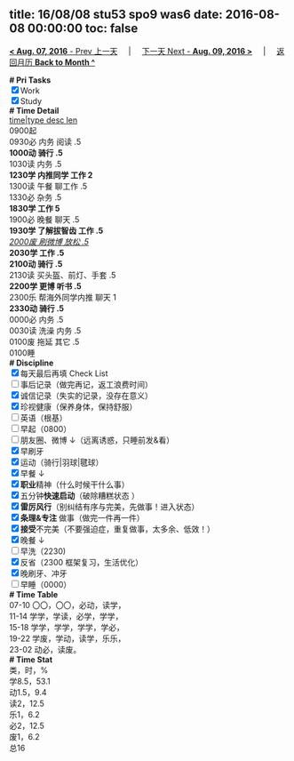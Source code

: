 title: 16/08/08 stu53 spo9 was6
date: 2016-08-08 00:00:00
toc: false
---
[**< Aug. 07, 2016** - Prev 上一天](/lifelogs/2016/08/d07.html) &nbsp; &nbsp; | &nbsp; &nbsp; [下一天 Next - **Aug. 09, 2016 >**](/lifelogs/2016/08/d09.html) &nbsp; &nbsp; |  &nbsp; &nbsp; [返回月历 **Back to Month ^**](/lifelogs/2016/08/index.html)
<br/><div><b># Pri Tasks</b></div><div><input checked="true" type="checkbox"/>Work</div><div><input checked="true" type="checkbox"/>Study</div><div><b># Time Detail</b></div><div><u>time|type desc len</u></div><div>0900起</div><div>0930必 内务 阅读 .5</div><div><b>1000动 骑行 .5</b></div><div>1030读 内务 .5</div><div><b>1230学 内推同学 工作 2</b></div><div>1300读 午餐 聊工作 .5</div><div>1330必 杂务 .5</div><div><b>1830学 工作 5</b></div><div>1900必 晚餐 聊天 .5</div><div><b>1930学 了解拔智齿 工作 .5</b></div><div><u><i>2000废 刷微博 放松 .5</i></u></div><div><b>2030学 工作 .5</b></div><div><b>2100动 骑行 .5</b></div><div>2130读 买头盔、前灯、手套 .5</div><div><b>2200学 更博 听书 .5</b></div><div>2300乐 帮海外同学内推 聊天 1</div><div><b>2330动 骑行 .5</b></div><div>0000必 内务 .5</div><div>0030读 洗澡 内务 .5</div><div>0100废 拖延 其它 .5</div><div>0100睡</div><div><b># Discipline</b></div><div><input checked="true" type="checkbox"/>每天最后再填 Check List</div><div><input type="checkbox"/>事后记录（做完再记，返工浪费时间）</div><div><input checked="true" type="checkbox"/>诚信记录（失实的记录，没存在意义）</div><div><input checked="true" type="checkbox"/>珍视健康（保养身体，保持舒服）</div><div><input type="checkbox"/>英语（根基）</div><div><input type="checkbox"/>早起（0800）</div><div><input type="checkbox"/>朋友圈、微博 ↓（远离诱惑，只睡前发&amp;看）</div><div><input checked="true" type="checkbox"/>早刷牙</div><div><input checked="true" type="checkbox"/>运动（骑行|羽球|毽球）</div><div><input checked="true" type="checkbox"/>早餐 ↓</div><div><input checked="true" type="checkbox"/><b>职业</b>精神（什么时候干什么事）</div><div><input checked="true" type="checkbox"/>五分钟<b>快速启动</b>（破除糟糕状态 ）</div><div><input checked="true" type="checkbox"/><b>雷厉风行</b>（别纠结有序与完美，先做事！进入状态）</div><div><input checked="true" type="checkbox"/><b>条理&amp;专注</b> 做事（做完一件再一件）</div><div><input checked="true" type="checkbox"/><b>接受</b>不完美（不要强迫症，重复做事，太多余、低效！）</div><div><input checked="true" type="checkbox"/>晚餐 ↓</div><div><input type="checkbox"/>早洗（2230)</div><div><input checked="true" type="checkbox"/>反省（2300 框架复习，生活优化）</div><div><input checked="true" type="checkbox"/>晚刷牙、冲牙</div><div><input type="checkbox"/>早睡（0000）</div><div><b># Time Table</b></div><div>07-10 〇〇，〇〇，必动，读学，</div><div>11-14 学学，学读，必学，学学，</div><div>15-18 学学，学学，学学，学必，</div><div>19-22 学废，学动，读学，乐乐，</div><div>23-02 动必，读废。</div><div><b># Time Stat</b></div><div>类，时，%</div><div>学8.5，53.1</div><div>动1.5，9.4</div><div>读2，12.5</div><div>乐1，6.2</div><div>必2，12.5</div><div>废1，6.2</div><div>总16</div>